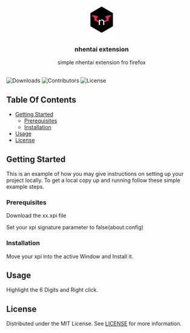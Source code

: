 <br/>
<p align="center">
  <a href="https://github.com/Nyxiie/nhentai-extension-ff">
    <img src="images/logo.png" alt="Logo" width="80" height="80">
  </a>

  <h3 align="center">nhentai extension</h3>

  <p align="center">
    simple nhentai extension fro firefox
    <br/>
    <br/>
  </p>
</p>

![Downloads](https://img.shields.io/github/downloads/Nyxiie/nhentai-extension-ff/total) ![Contributors](https://img.shields.io/github/contributors/Nyxiie/nhentai-extension-ff?color=dark-green) ![License](https://img.shields.io/github/license/Nyxiie/nhentai-extension-ff) 

## Table Of Contents

* [Getting Started](#getting-started)
  * [Prerequisites](#prerequisites)
  * [Installation](#installation)
* [Usage](#usage)
* [License](#license)

## Getting Started

This is an example of how you may give instructions on setting up your project locally.
To get a local copy up and running follow these simple example steps.

### Prerequisites

Download the xx.xpi file

Set your xpi signature parameter to false(about:config)

### Installation

Move your xpi into the active Window and Install it.

## Usage

Highlight the 6 Digits and Right click.


## License

Distributed under the MIT License. See [LICENSE](https://github.com/Nyxiie/nhentai-extension-ff/blob/main/LICENSE.md) for more information.
